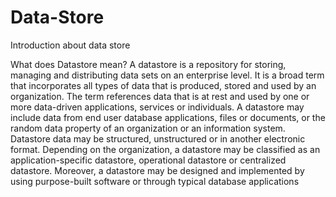 # Data-Store
Introduction about data store


What does Datastore mean?
A datastore is a repository for storing, managing and distributing data sets on an enterprise level. It is a broad term that incorporates all types of data that is produced, stored and used by an organization. The term references data that is at rest and used by one or more data-driven applications, services or individuals.
A datastore may include data from end user database applications, files or documents, or the random data property of an organization or an information system. Datastore data may be structured, unstructured or in another electronic format.
Depending on the organization, a datastore may be classified as an application-specific datastore, operational datastore or centralized datastore. Moreover, a datastore may be designed and implemented by using purpose-built software or through typical database applications
